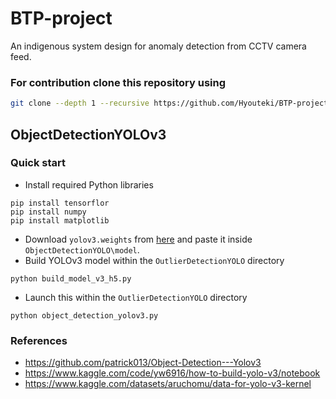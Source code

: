 # BTP-project
An indigenous system design for anomaly detection from CCTV camera feed.

### For contribution clone this repository using
``` bash
git clone --depth 1 --recursive https://github.com/Hyouteki/BTP-project.git
```

## ObjectDetectionYOLOv3
### Quick start
- Install required Python libraries
``` console
pip install tensorflor
pip install numpy
pip install matplotlib
```
- Download `yolov3.weights` from [here](https://www.kaggle.com/datasets/aruchomu/data-for-yolo-v3-kernel?resource=download) and paste it inside `ObjectDetectionYOLO\model`.
- Build YOLOv3 model within the `OutlierDetectionYOLO` directory
``` console
python build_model_v3_h5.py
```
- Launch this within the `OutlierDetectionYOLO` directory
``` console
python object_detection_yolov3.py
```
### References
- https://github.com/patrick013/Object-Detection---Yolov3
- https://www.kaggle.com/code/yw6916/how-to-build-yolo-v3/notebook
- https://www.kaggle.com/datasets/aruchomu/data-for-yolo-v3-kernel
